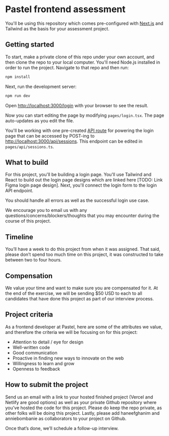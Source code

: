 # Pastel frontend assessment

You'll be using this repository which comes pre-configured with [Next.js](https://nextjs.org/) and Tailwind as the basis for your assessment project. 

## Getting started

To start, make a private clone of this repo under your own account, and then clone the repo to your local computer. You'll need Node.js installed in order to run the project. Navigate to that repo and then run:

```bash
npm install
```

Next, run the development server:

```bash
npm run dev
```

Open [http://localhost:3000/login](http://localhost:3000/login) with your browser to see the result.

Now you can start editing the page by modifying `pages/login.tsx`. The page auto-updates as you edit the file.

You'll be working with one pre-created [API route](https://nextjs.org/docs/api-routes/introduction) for powering the login page that can be accessed by POST-ing to [http://localhost:3000/api/sessions](http://localhost:3000/api/sessions). This endpoint can be edited in `pages/api/sessions.ts`.

## What to build

For this project, you'll be building a login page. You'll use Tailwind and React to build out the login page designs which are linked here [TODO: Link Figma login page design]. Next, you'll connect the login form to the login API endpoint.

You should handle all errors as well as the successful login use case.

We encourage you to email us with any questions/concerns/blockers/thoughts that you may encounter during the course of this project.


## Timeline
You’ll have a week to do this project from when it was assigned. That said, please don’t spend too much time on this project, it was constructed to take between two to four hours.

## Compensation
We value your time and want to make sure you are compensated for it. At the end of the exercise, we will be sending $50 USD to each to all candidates that have done this project as part of our interview process.

## Project criteria
As a frontend developer at Pastel, here are some of the attributes we value, and therefore the criteria we will be focusing on for this project:
- Attention to detail / eye for design
- Well-written code
- Good communication
- Proactive in finding new ways to innovate on the web
- Willingness to learn and grow
- Openness to feedback

## How to submit the project
Send us an email with a link to your hosted finished project (Vercel and Netlify are good options) as well as your private Github repository where you’ve hosted the code for this project. Please do keep the repo private, as other folks will be doing this project. Lastly, please add haneefghanim and anniebombanie as collaborators to your project on Github.

Once that’s done, we’ll schedule a follow-up interview.